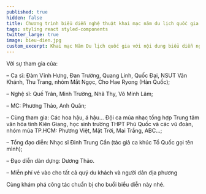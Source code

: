 ```yaml
---
published: true
hidden: false
title: Chương trình biểu diễn nghệ thuật khai mạc năm du lịch quốc gia
tags: styling react styled-components
twitter_large: true
image: bieu-dien.jpg
custom_excerpt: Khai mạc Năm Du lịch quốc gia với nội dung biểu diễn nghệ thuật quy mô lớn, uy nga, tráng lệ.
---
```


Với sự tham gia của:

– Ca sĩ: Đàm Vĩnh Hưng, Đan Trường, Quang Linh, Quốc Đại, NSƯT Vân Khánh, Thu Trang, nhóm Mắt Ngọc, Cho Hae Ryong (Hàn Quốc);

– Nghệ sĩ: Quế Trân, Minh Trường, Nhã Thy, Võ Minh Lâm;

– MC: Phương Thảo, Anh Quân;

– Cùng tham gia: Các hoa hậu, á hậu… Đội ca múa nhạc tổng hợp Trung tâm văn hóa tỉnh Kiên Giang, học sinh trường THPT Phú Quốc và các vũ đoàn, nhóm múa TP.HCM: Phương Việt, Mặt Trời, Mai Trắng, ABC…;

– Tổng đạo diễn: Nhạc sĩ Đinh Trung Cẩn (tác giả ca khúc Tổ Quốc gọi tên mình);

– Đạo diễn dàn dựng: Dương Thảo.

– Miễn phí vé vào cho tất cả quý du khách và người dân địa phương

Cùng khám phá công tác chuẩn bị cho buổi biểu diễn này nhé.

